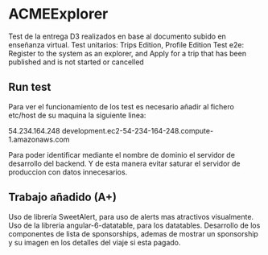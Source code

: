 # ACMEExplorer

Test de la entrega D3 realizados en base al documento subido en enseñanza virtual.
Test unitarios: Trips Edition, Profile Edition
Test e2e: Register to the system as an explorer, and Apply for a trip that has been published and is not started or cancelled

## Run test 
Para ver el funcionamiento de los test es necesario añadir al fichero etc/host de su maquina la siguiente linea:

54.234.164.248  development.ec2-54-234-164-248.compute-1.amazonaws.com

Para poder identificar mediante el nombre de dominio el servidor de desarrollo del backend. Y de esta manera evitar saturar el servidor de produccion con datos innecesarios. 

## Trabajo añadido (A+) 
Uso de librería SweetAlert, para uso de alerts mas atractivos visualmente.
Uso de la libreria angular-6-datatable, para los datatables.
Desarrollo de los componentes de lista de sponsorships, ademas de mostrar un sponsorship y su imagen en los detalles del viaje si esta pagado. 


